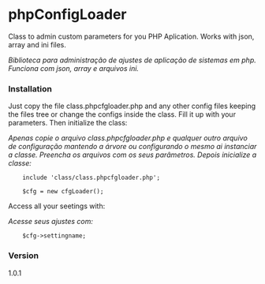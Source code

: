 # phpConfigLoader
Class to admin custom parameters for you PHP Aplication. Works with json, array and ini files.

*Biblioteca para administração de ajustes de aplicação de sistemas em php. Funciona com json, array e arquivos ini.*

### Installation

Just copy the file class.phpcfgloader.php and any other config files keeping the files tree or change the configs inside the class. Fill it up with your parameters.
Then initialize the class:

*Apenas copie o arquivo class.phpcfgloader.php e qualquer outro arquivo de configuração mantendo a árvore ou configurando o mesmo ai instanciar a classe. Preencha os arquivos com os seus parâmetros. Depois inicialize a classe:*

```
    include 'class/class.phpcfgloader.php';

    $cfg = new cfgLoader();
```

Access all your seetings with:

*Acesse seus ajustes com:*

```
    $cfg->settingname;
```

### Version
1.0.1